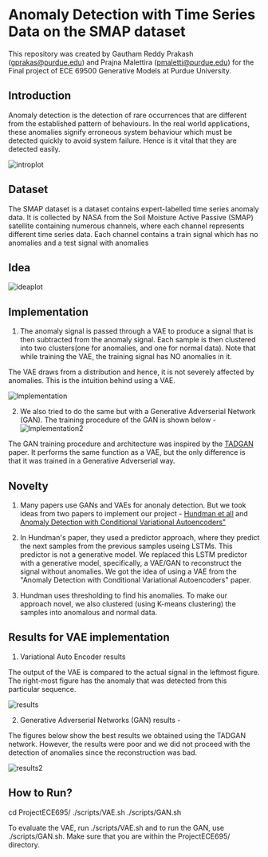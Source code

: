 # Anomaly Detection with Time Series Data on the SMAP dataset

This repository was created by Gautham Reddy Prakash (gprakas@purdue.edu) and Prajna Malettira (pmaletti@purdue.edu) for the Final project of ECE 69500 Generative Models at Purdue University. 



## Introduction
Anomaly detection is the detection of rare occurrences that are different from the established pattern of behaviours. In the real world applications, these anomalies signify erroneous system behaviour which must be detected quickly to avoid system failure. Hence is it vital that they are detected easily.


![introplot](https://github.com/pmaletti/GM_Project/blob/main/images/Idea.png?raw=true)



## Dataset
The SMAP dataset is a dataset contains expert-labelled time series anomaly data. It is collected by NASA from the Soil Moisture Active Passive (SMAP) satellite containing numerous channels, where each channel represents different time series data. 
Each channel contains a train signal which has no anomalies and a test signal with anomalies



## Idea

![ideaplot](https://github.com/pmaletti/GM_Project/blob/main/images/IntroPics.png?raw=true)



## Implementation
1) The anomaly signal is passed through a VAE to produce a signal that is then subtracted from the anomaly signal. Each sample is then clustered into two clusters(one for anomalies, and one for normal data). Note that while training the VAE, the training signal has NO anomalies in it. 

The VAE draws from a distribution and hence, it is not severely affected by anomalies. This is the intuition behind using a VAE. 

![Implementation](https://github.com/pmaletti/GM_Project/blob/main/images/Implementation.png?raw=true)

2) We also tried to do the same but with a Generative Adverserial Network (GAN). The training procedure of the GAN is shown below - 
![Implementation2](https://github.com/pmaletti/GM_Project/blob/main/images/TrainingProcess.png?raw=true)

The GAN training procedure and architecture was inspired by the [TADGAN](https://ieeexplore.ieee.org/abstract/document/9378139) paper. It performs the same function as a VAE, but the only difference is that it was trained in a Generative Adverserial way.


## Novelty 
1) Many papers use GANs and VAEs for anonaly detection. But we took ideas from two papers to implement our project - 
[Hundman et all](https://arxiv.org/pdf/1802.04431) and [Anomaly Detection with Conditional Variational Autoencoders"](https://ieeexplore.ieee.org/abstract/document/8999265)

2) In Hundman's paper, they used a predictor approach, where they predict the next samples from the previous samples useing LSTMs. This predictor is not a generative model. We replaced this LSTM predictor with a generative model, specifically, a VAE/GAN to reconstruct the signal without anomalies. We got the idea of using a VAE from the "Anomaly Detection with Conditional Variational Autoencoders" paper. 

3) Hundman uses thresholding to find his anomalies. To make our approach novel, we also clustered (using K-means clustering) the samples into anomalous and normal data. 


## Results for VAE implementation
1) Variational Auto Encoder results

The output of the VAE is compared to the actual signal in the leftmost figure. The right-most figure has the anomaly that was detected from this particular sequence. 

![results](https://github.com/pmaletti/GM_Project/blob/main/images/Results.png?raw=true)

2) Generative Adverserial Networks (GAN) results -

The figures below show the best results we obtained using the TADGAN network. However, the results were poor and we did not proceed with the detection of anomalies since the reconstruction was bad. 

![results2](https://github.com/pmaletti/GM_Project/blob/main/images/ResultsGAN.png?raw=true)

## How to Run?
cd ProjectECE695/
./scripts/VAE.sh
./scripts/GAN.sh

To evaluate the VAE, run ./scripts/VAE.sh and to run the GAN, use ./scripts/GAN.sh. 
Make sure that you are within the ProjectECE695/ directory. 
